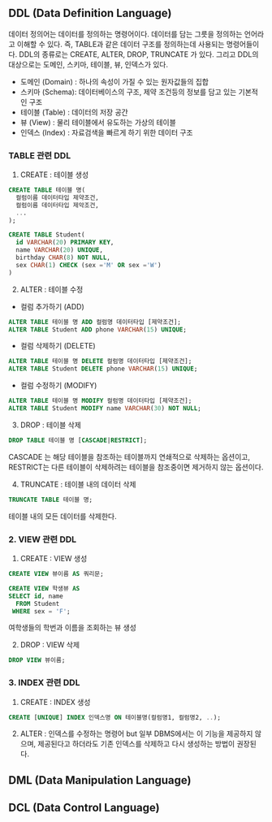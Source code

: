 ## DDL (Data Definition Language)

데이터 정의어는 데이터를 정의하는 명령어이다. 데이터를 담는 그릇을 정의하는 언어라고 이해할 수 있다. 즉, TABLE과 같은 데이터 구조를 정의하는데 사용되는 명령어들이다. 
DDL의 종류로는 CREATE, ALTER, DROP, TRUNCATE 가 있다. 그리고 DDL의 대상으로는 도메인, 스키마, 테이블, 뷰, 인덱스가 있다. 

* 도메인 (Domain) : 하나의 속성이 가질 수 있는 원자값들의 집합 
* 스키마 (Schema): 데이터베이스의 구조, 제약 조건등의 정보를 담고 있는 기본적인 구조 
* 테이블 (Table) : 데이터의 저장 공간 
* 뷰 (View) : 물리 테이블에서 유도하는 가상의 테이블 
* 인덱스 (Index) : 자료검색을 빠르게 하기 위한 데이터 구조 


### TABLE 관련 DDL 

1) CREATE : 테이블 생성 

```sql
CREATE TABLE 테이블 명(
  컬럼이름 데이터타입 제약조건, 
  컬럼이름 데이터타입 제악조건,
  ...
);

CREATE TABLE Student(
  id VARCHAR(20) PRIMARY KEY,
  name VARCHAR(20) UNIQUE,
  birthday CHAR(8) NOT NULL, 
  sex CHAR(1) CHECK (sex ='M' OR sex ='W')
)
```

2) ALTER : 테이블 수정 

* 컬럼 추가하기 (ADD)
```sql
ALTER TABLE 테이블 명 ADD 컬럼명 데이터타입 [제약조건];
ALTER TABLE Student ADD phone VARCHAR(15) UNIQUE;

```
* 컬럼 삭제하기 (DELETE)
```sql
ALTER TABLE 테이블 명 DELETE 컬럼명 데이터타입 [제약조건];
ALTER TABLE Student DELETE phone VARCHAR(15) UNIQUE;
```

* 컬럼 수정하기 (MODIFY)
```sql
ALTER TABLE 테이블 명 MODIFY 컬럼명 데이터타입 [제약조건];
ALTER TABLE Student MODIFY name VARCHAR(30) NOT NULL;
```

3) DROP : 테이블 삭제 
```sql
DROP TABLE 테이블 명 [CASCADE|RESTRICT];
```

CASCADE 는 해당 테이블을 참조하는 테이블까지 연쇄적으로 삭제하는 옵션이고, RESTRICT는 다른 테이블이 삭제하려는 테이블을 참조중이면 제거하지 않는 옵션이다. 

4) TRUNCATE : 테이블 내의 데이터 삭제 
```sql
TRUNCATE TABLE 테이블 명;
```
테이블 내의 모든 데이터를 삭제한다. 

### 2. VIEW 관련 DDL

1) CREATE : VIEW 생성 
```sql
CREATE VIEW 뷰이름 AS 쿼리문;

CREATE VIEW 학생뷰 AS 
SELECT id, name
  FROM Student
 WHERE sex = 'F';
```
여학생들의 학번과 이름을 조회하는 뷰 생성 

2) DROP : VIEW 삭제 
```sql
DROP VIEW 뷰이름;
```

### 3. INDEX 관련 DDL 
1) CREATE : INDEX 생성
```sql
CREATE [UNIQUE] INDEX 인덱스명 ON 테이블명(컬럼명1, 컬럼명2, ..);
```
2) ALTER : 인덱스를 수정하는 명령어 but 일부 DBMS에서는 이 기능을 제공하지 않으며, 제공된다고 하더라도 기존 인덱스를 삭제하고 다시 생성하는 방법이 권장된다. 

## DML (Data Manipulation Language) 

## DCL (Data Control Language)
